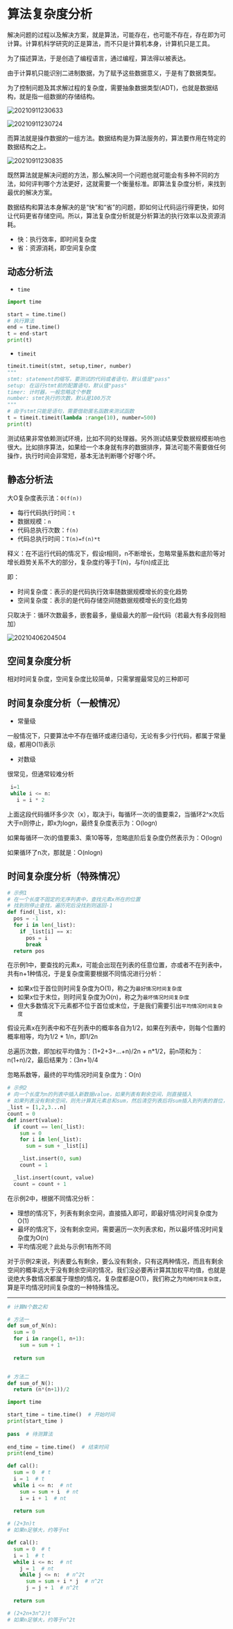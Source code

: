# 算法复杂度分析

解决问题的过程以及解决方案，就是算法，可能存在，也可能不存在，存在即为可计算。计算机科学研究的正是算法，而不只是计算机本身，计算机只是工具。

为了描述算法，于是创造了编程语言，通过编程，算法得以被表达。

由于计算机只能识别二进制数据，为了赋予这些数据意义，于是有了数据类型。

为了控制问题及其求解过程的复杂度，需要抽象数据类型(ADT)，也就是数据结构，就是指一组数据的存储结构。

![20210911230633](http://image.zuoright.com/20210911230633.png)

![20210911230724](http://image.zuoright.com/20210911230724.png)

而算法就是操作数据的一组方法。数据结构是为算法服务的，算法要作用在特定的数据结构之上。

![20210911230835](http://image.zuoright.com/20210911230835.png)

既然算法就是解决问题的方法，那么解决同一个问题也就可能会有多种不同的方法，如何评判哪个方法更好，这就需要一个衡量标准。即算法复杂度分析，来找到最优的解决方案。

数据结构和算法本身解决的是“快”和“省”的问题，即如何让代码运行得更快，如何让代码更省存储空间。所以，算法复杂度分析就是分析算法的执行效率以及资源消耗。

- 快：执行效率，即时间复杂度
- 省：资源消耗，即空间复杂度

## 动态分析法

- `time`

```python
import time

start = time.time()
# 执行算法
end = time.time()
t = end-start
print(t)
```

- `timeit`

```python
timeit.timeit(stmt, setup,timer, number)
"""
stmt: statement的缩写，要测试的代码或者语句，默认值是"pass"
setup: 在运行stmt前的配置语句，默认值"pass"
timer: 计时器，一般忽略这个参数
number: stmt执行的次数，默认是100万次
"""
# 由于stmt只能是语句，需要借助匿名函数来测试函数
t = timeit.timeit(lambda :range(10), number=500)
print(t)
```

测试结果非常依赖测试环境，比如不同的处理器。另外测试结果受数据规模影响也很大。比如排序算法，如果给一个本身就有序的数据排序，算法可能不需要做任何操作，执行时间会非常短，基本无法判断哪个好哪个坏。

## 静态分析法

大O复杂度表示法：`O(f(n))`

- 每行代码执行时间：`t`
- 数据规模：`n`
- 代码总执行次数：`f(n)`
- 代码总执行时间：`T(n)=f(n)*t`

释义：在不运行代码的情况下，假设t相同，n不断增长，忽略常量系数和底阶等对增长趋势关系不大的部分，复杂度约等于T(n)，与f(n)成正比

即：

- 时间复杂度：表示的是代码执行效率随数据规模增长的变化趋势
- 空间复杂度：表示的是代码存储空间随数据规模增长的变化趋势

只取决于：循环次数最多，嵌套最多，量级最大的那一段代码（若最大有多段则相加）

![20210406204504](http://image.zuoright.com/20210406204504.png)

## 空间复杂度分析

相对时间复杂度，空间复杂度比较简单，只需掌握最常见的三种即可

## 时间复杂度分析（一般情况）

- 常量级

一般情况下，只要算法中不存在循环或递归语句，无论有多少行代码，都属于常量级，都用O(1)表示

- 对数级

很常见，但通常较难分析

```python
 i=1
 while i <= n:
   i = i * 2
```

上面这段代码循环多少次（x），取决于i，每循环一次i的值要乘2，当循环2^x次后大于n则停止，即x为logn，最终复杂度表示为：O(logn)

如果每循环一次i的值要乘3、乘10等等，忽略底阶后复杂度仍然表示为：O(logn)

如果循环了n次，那就是：O(nlogn)

## 时间复杂度分析（特殊情况）

```python
# 示例1
# 在一个长度不固定的无序列表中，查找元素x所在的位置
# 找到则停止查找，遍历完后没找到则返回-1
def find(_list, x):
  pos = -1
  for i in len(_list):
    if _list[i] == x:
      pos = i
      break
  return pos
```

在示例1中，要查找的元素x，可能会出现在列表的任意位置，亦或者不在列表中，共有n+1种情况，于是复杂度需要根据不同情况进行分析：

- 如果x位于首位则时间复杂度为O(1)，称之为`最好情况时间复杂度`
- 如果x位于末位，则时间复杂度为O(n)，称之为`最坏情况时间复杂度`
- 但大多数情况下元素都不位于首位或末位，于是我们需要引出`平均情况时间复杂度`

假设元素x在列表中和不在列表中的概率各自为1/2，如果在列表中，则每个位置的概率相等，均为1/2 * 1/n，即1/2n

总遍历次数，即加权平均值为：(1+2+3+...+n)/2n + n*1/2，前n项和为：n(1+n)/2，最后结果为：(3n+1)/4

忽略系数等，最终的平均情况时间复杂度为：O(n)

```python
# 示例2
# 向一个长度为n的列表中插入新数据value，如果列表有剩余空间，则直接插入
# 如果列表没有剩余空间，则先计算其元素总和sum，然后清空列表后将sum插入到列表的首位，再继续插入value
_list = [1,2,3...n]
count = 0
def insert(value):
  if count == len(_list):
    sum = 0
    for i in len(_list):
      sum = sum + _list[i]

    _list.insert(0, sum)
    count = 1

  _list.insert(count, value)
  count = count + 1
```

在示例2中，根据不同情况分析：

- 理想的情况下，列表有剩余空间，直接插入即可，即最好情况时间复杂度为O(1)
- 最坏的情况下，没有剩余空间，需要遍历一次列表求和，所以最坏情况时间复杂度为O(n)
- 平均情况呢？此处与示例1有所不同

对于示例2来说，列表要么有剩余，要么没有剩余，只有这两种情况，而且有剩余空间的概率远大于没有剩余空间的情况，我们没必要再计算其加权平均值，也就是说绝大多数情况都属于理想的情况，复杂度都是O(1)，我们称之为`均摊时间复杂度`，算是平均情况时间复杂度的一种特殊情况。

---

```python
# 计算N个数之和

# 方法一
def sum_of_N(n):
  sum = 0
  for i in range(1, n+1):
    sum = sum + 1
    
  return sum


# 方法二
def sum_of_N():
  return (n*(n+1))/2
```

```python
import time

start_time = time.time()  # 开始时间
print(start_time )
  
pass  # 待测算法
    
end_time = time.time()  # 结束时间
print(end_time)
```

```python
def cal():
  sum = 0  # t
  i = 1  # t
  while i <= n:  # nt
    sum = sum + i  # nt
    i = i + 1  # nt
  
  return sum

# (2+3n)t
# 如果n足够大，约等于nt
```

```python
def cal():
  sum = 0  # t
  i = 1  # t
  while i <= n:  # nt
    j = 1  # nt
    while j <= n:  # n^2t
      sum = sum + i * j  # n^2t
      j = j + 1  # n^2t
  
  return sum

# (2+2n+3n^2)t
# 如果n足够大，约等于n^2t
```
